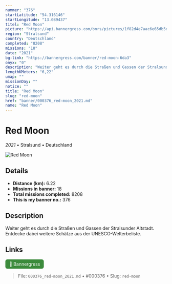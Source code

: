 ```yaml
---
nummer: "376"
startLatitude: "54.316146"
startLongitude: "13.089437"
titel: "Red Moon"
picture: "https://api.bannergress.com/bnrs/pictures/1f82d4e7aac6e65db5d30cb49fd1fc11"
region: "Stralsund"
country: "Deutschland"
completed: "8208"
missions: "18"
date: "2021"
bg-link: "https://bannergress.com/banner/red-moon-6da3"
onyx: "0"
description: "Weiter geht es durch die Straßen und Gassen der Stralsunder Altstadt. Entdecke dabei weitere Schätze aus der UNESCO-Welterbeliste."
lengthKMeters: "6,22"
umap: ""
missionDay: ""
notice: ""
title: "Red Moon"
slug: "red-moon"
href: "banner/000376_red-moon_2021.md"
name: "Red Moon"
---
```

# Red Moon

*2021* • Stralsund • Deutschland

![Red Moon](https://api.bannergress.com/bnrs/pictures/1f82d4e7aac6e65db5d30cb49fd1fc11)



## Details
- **Distance (km):** 6.22
- **Missions in banner:** 18
- **Total missions completed:** 8208
- **This is my banner no.:** 376



## Description
Weiter geht es durch die Straßen und Gassen der Stralsunder Altstadt. Entdecke dabei weitere Schätze aus der UNESCO-Welterbeliste.



## Links
<a href="https://bannergress.com/banner/red-moon-6da3" target="_blank" style="display:inline-block;margin-right:8px;padding:6px 12px;background:#3c8b3c;color:#fff;text-decoration:none;border-radius:6px;">🔗 Bannergress</a>



> File: `000376_red-moon_2021.md`
> • #000376
> • Slug: `red-moon`
